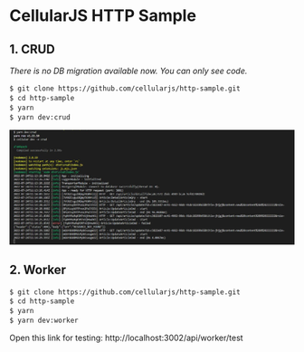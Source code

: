 # CellularJS HTTP Sample

## 1. CRUD
_There is no DB migration available now. You can only see code._

```bash
$ git clone https://github.com/cellularjs/http-sample.git
$ cd http-sample
$ yarn
$ yarn dev:crud
```
<img src='https://github.com/cellularjs/http-sample/blob/tmp/screenshot/terminal.jpg'/>

## 2. Worker
```bash
$ git clone https://github.com/cellularjs/http-sample.git
$ cd http-sample
$ yarn
$ yarn dev:worker
```
Open this link for testing: http://localhost:3002/api/worker/test